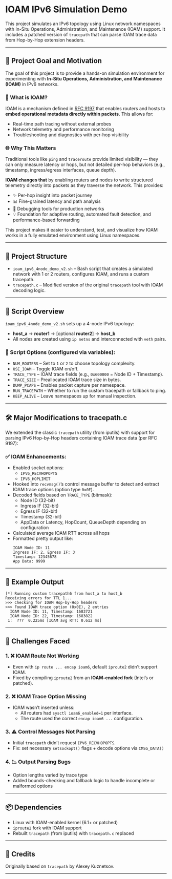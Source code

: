 # IOAM IPv6 Simulation Demo

This project simulates an IPv6 topology using Linux network namespaces with In-Situ Operations, Administration, and Maintenance (IOAM) support. It includes a patched version of `tracepath` that can parse IOAM trace data from Hop-by-Hop extension headers.

---

## 🎯 Project Goal and Motivation

The goal of this project is to provide a hands-on simulation environment for experimenting with **In-Situ Operations, Administration, and Maintenance (IOAM)** in IPv6 networks.

### 📌 What is IOAM?
IOAM is a mechanism defined in [RFC 9197](https://datatracker.ietf.org/doc/rfc9197/) that enables routers and hosts to **embed operational metadata directly within packets**. This allows for:

- Real-time path tracing without external probes
- Network telemetry and performance monitoring
- Troubleshooting and diagnostics with per-hop visibility

### 🌐 Why This Matters
Traditional tools like `ping` and `traceroute` provide limited visibility — they can only measure latency or hops, but not detailed per-hop behaviors (e.g., timestamp, ingress/egress interfaces, queue depth).

**IOAM changes that** by enabling routers and nodes to write structured telemetry directly into packets as they traverse the network. This provides:

- ✨ Per-hop insight into packet journey
- 📊 Fine-grained latency and path analysis
- 🔎 Debugging tools for production networks
- 💡 Foundation for adaptive routing, automated fault detection, and performance-based forwarding

This project makes it easier to understand, test, and visualize how IOAM works in a fully emulated environment using Linux namespaces.

---

## 📁 Project Structure

- `ioam_ipv6_4node_demo_v2.sh` – Bash script that creates a simulated network with 1 or 2 routers, configures IOAM, and runs a custom tracepath.
- `tracepath.c` – Modified version of the original `tracepath` tool with IOAM decoding logic.

---

## 🚀 Script Overview

`ioam_ipv6_4node_demo_v2.sh` sets up a 4-node IPv6 topology:

- **host_a** → **router1** → [optional **router2**] → **host_b**
- All nodes are created using `ip netns` and interconnected with `veth` pairs.

### 🔧 Script Options (configured via variables):

- `NUM_ROUTERS` – Set to `1` or `2` to choose topology complexity.
- `USE_IOAM` – Toggle IOAM on/off.
- `TRACE_TYPE` – IOAM trace fields (e.g., `0x600000` = Node ID + Timestamp).
- `TRACE_SIZE` – Preallocated IOAM trace size in bytes.
- `DUMP_PCAPS` – Enables packet capture per namespace.
- `RUN_TRACEPATH` – Whether to run the custom tracepath or fallback to ping.
- `KEEP_ALIVE` – Leave namespaces up for manual inspection.

---

## 🛠️ Major Modifications to tracepath.c

We extended the classic `tracepath` utility (from iputils) with support for parsing IPv6 Hop-by-Hop headers containing IOAM trace data (per RFC 9197):

### ✅ IOAM Enhancements:

- Enabled socket options:
  - `IPV6_RECVHOPOPTS`
  - `IPV6_HOPLIMIT`
- Hooked into `recvmsg()`’s control message buffer to detect and extract IOAM trace options (option type `0x0E`).
- Decoded fields based on `TRACE_TYPE` (bitmask):
  - Node ID (32-bit)
  - Ingress IF (32-bit)
  - Egress IF (32-bit)
  - Timestamp (32-bit)
  - AppData or Latency, HopCount, QueueDepth depending on configuration
- Calculated average IOAM RTT across all hops
- Formatted pretty output like:
  ```
  IOAM Node ID: 11
  Ingress IF: 2, Egress IF: 3
  Timestamp: 12345678
  App Data: 9999
  ```

---

## 🧪 Example Output

```
[*] Running custom tracepath6 from host_a to host_b
Receiving errors for TTL 1...
>>> Checking for IOAM Hop-by-Hop headers
>>> Found IOAM trace option (0x0E), 2 entries
  IOAM Node ID: 11, Timestamp: 1683721
  IOAM Node ID: 22, Timestamp: 1683822
 1:  ???  0.225ms [IOAM avg RTT: 0.612 ms]
```

---

## 🧱 Challenges Faced

### 1. ❌ IOAM Route Not Working
- Even with `ip route ... encap ioam6`, default `iproute2` didn’t support IOAM.
- Fixed by compiling `iproute2` from an **IOAM-enabled fork** (Intel’s or patched).

### 2. ❌ IOAM Trace Option Missing
- IOAM wasn’t inserted unless:
  - All routers had `sysctl ioam6_enabled=1` per interface.
  - The route used the correct `encap ioam6 ...` configuration.

### 3. ⚠️ Control Messages Not Parsing
- Initial `tracepath` didn’t request `IPV6_RECVHOPOPTS`.
- Fix: set necessary `setsockopt()` flags + decode options via `CMSG_DATA()`

### 4. 📉 Output Parsing Bugs
- Option lengths varied by trace type
- Added bounds-checking and fallback logic to handle incomplete or malformed options

---

## 📦 Dependencies

- Linux with IOAM-enabled kernel (6.1+ or patched)
- `iproute2` fork with IOAM support
- Rebuilt `tracepath` (from iputils) with `tracepath.c` replaced

---

## 🧠 Credits

Originally based on `tracepath` by Alexey Kuznetsov.  

---
